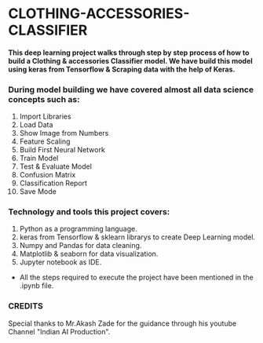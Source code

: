 # CLOTHING-ACCESSORIES-CLASSIFIER
#### This deep learning project walks through step by step process of how to build a Clothing & accessories Classifier model. We have build this model using keras from Tensorflow & Scraping data with the help of Keras.
### During model building we have covered almost all data science concepts such as:
1. Import Libraries
2. Load Data
3. Show Image from Numbers
4. Feature Scaling
5. Build First Neural Network
6. Train Model
7. Test & Evaluate Model
8. Confusion Matrix
9. Classification Report
10. Save Mode
### Technology and tools this project covers:
1. Python as a programming language.
2. keras from Tensorflow & sklearn librarys to create Deep Learning model.
3. Numpy and Pandas for data cleaning.
4. Matplotlib & seaborn for data visualization.
5. Jupyter notebook as IDE.
* All the steps required to execute the project have been mentioned in the .ipynb file.
### CREDITS
Special thanks to Mr.Akash Zade for the guidance through his youtube Channel "Indian AI Production".




